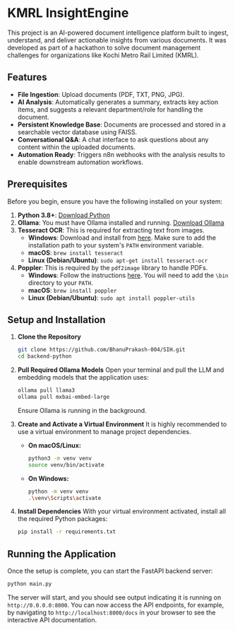 # KMRL InsightEngine

This project is an AI-powered document intelligence platform built to ingest, understand, and deliver actionable insights from various documents. It was developed as part of a hackathon to solve document management challenges for organizations like Kochi Metro Rail Limited (KMRL).

## Features

-   **File Ingestion**: Upload documents (PDF, TXT, PNG, JPG).
-   **AI Analysis**: Automatically generates a summary, extracts key action items, and suggests a relevant department/role for handling the document.
-   **Persistent Knowledge Base**: Documents are processed and stored in a searchable vector database using FAISS.
-   **Conversational Q&A**: A chat interface to ask questions about any content within the uploaded documents.
-   **Automation Ready**: Triggers n8n webhooks with the analysis results to enable downstream automation workflows.

## Prerequisites

Before you begin, ensure you have the following installed on your system:

1.  **Python 3.8+**: [Download Python](https://www.python.org/downloads/)
2.  **Ollama**: You must have Ollama installed and running. [Download Ollama](https://ollama.com/)
3.  **Tesseract OCR**: This is required for extracting text from images.
    -   **Windows**: Download and install from [here](https://github.com/UB-Mannheim/tesseract/wiki). Make sure to add the installation path to your system's `PATH` environment variable.
    -   **macOS**: `brew install tesseract`
    -   **Linux (Debian/Ubuntu)**: `sudo apt-get install tesseract-ocr`
4.  **Poppler**: This is required by the `pdf2image` library to handle PDFs.
    -   **Windows**: Follow the instructions [here](https://github.com/oschwartz10612/poppler-windows/releases/). You will need to add the `\bin` directory to your `PATH`.
    -   **macOS**: `brew install poppler`
    -   **Linux (Debian/Ubuntu)**: `sudo apt install poppler-utils`

## Setup and Installation

1.  **Clone the Repository**
    ```bash
    git clone https://github.com/BhanuPrakash-004/SIH.git
    cd backend-python
    ```

2.  **Pull Required Ollama Models**
    Open your terminal and pull the LLM and embedding models that the application uses:
    ```bash
    ollama pull llama3
    ollama pull mxbai-embed-large
    ```
    Ensure Ollama is running in the background.

3.  **Create and Activate a Virtual Environment**
    It is highly recommended to use a virtual environment to manage project dependencies.

    * **On macOS/Linux:**
        ```bash
        python3 -m venv venv
        source venv/bin/activate
        ```

    * **On Windows:**
        ```bash
        python -m venv venv
        .\venv\Scripts\activate
        ```

4.  **Install Dependencies**
    With your virtual environment activated, install all the required Python packages:
    ```bash
    pip install -r requirements.txt
    ```

## Running the Application

Once the setup is complete, you can start the FastAPI backend server:

```bash
python main.py
```

The server will start, and you should see output indicating it is running on `http://0.0.0.0:8000`. You can now access the API endpoints, for example, by navigating to `http://localhost:8000/docs` in your browser to see the interactive API documentation.